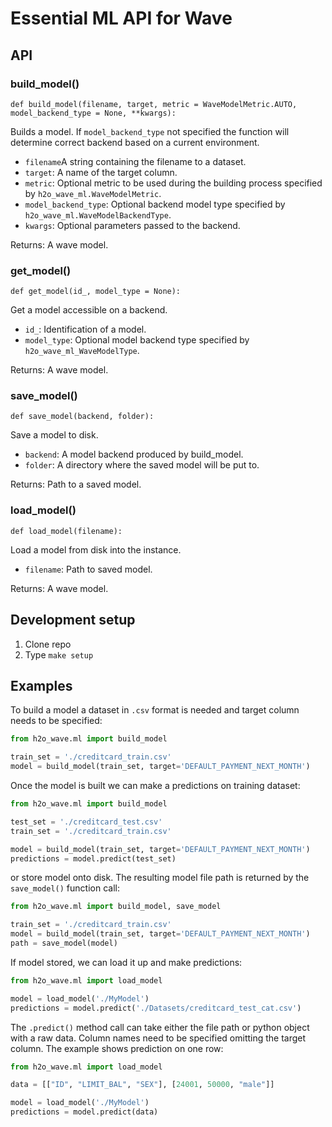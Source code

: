 # Essential ML API for Wave

## API

### build_model()

```python3
def build_model(filename, target, metric = WaveModelMetric.AUTO, model_backend_type = None, **kwargs):
```

Builds a model. If `model_backend_type` not specified the function will determine correct backend based on a current environment.

- `filename`A string containing the filename to a dataset.
- `target`: A name of the target column.
- `metric`: Optional metric to be used during the building process specified by `h2o_wave_ml.WaveModelMetric`.
- `model_backend_type`: Optional backend model type specified by `h2o_wave_ml.WaveModelBackendType`.
- `kwargs`: Optional parameters passed to the backend.

Returns:
  A wave model.

### get_model()

```python3
def get_model(id_, model_type = None):
```

Get a model accessible on a backend.


- `id_`: Identification of a model.
- `model_type`: Optional model backend type specified by `h2o_wave_ml_WaveModelType`.

Returns:
    A wave model.

### save_model()

```python3
def save_model(backend, folder):
```

Save a model to disk.

- `backend`: A model backend produced by build_model.
- `folder`: A directory where the saved model will be put to.

Returns:
    Path to a saved model.

### load_model()

```python3
def load_model(filename):
```

Load a model from disk into the instance.

- `filename`: Path to saved model.

Returns:
    A wave model.

## Development setup 

1. Clone repo
2. Type `make setup`

## Examples

To build a model a dataset in `.csv` format is needed and target column needs to be specified:

```python
from h2o_wave.ml import build_model

train_set = './creditcard_train.csv'
model = build_model(train_set, target='DEFAULT_PAYMENT_NEXT_MONTH')
```

Once the model is built we can make a predictions on training dataset:

```python
from h2o_wave.ml import build_model

test_set = './creditcard_test.csv'
train_set = './creditcard_train.csv'

model = build_model(train_set, target='DEFAULT_PAYMENT_NEXT_MONTH')
predictions = model.predict(test_set)
```

or store model onto disk. The resulting model file path is returned by the `save_model()` function call:

```python
from h2o_wave.ml import build_model, save_model

train_set = './creditcard_train.csv'
model = build_model(train_set, target='DEFAULT_PAYMENT_NEXT_MONTH')
path = save_model(model)
```

If model stored, we can load it up and make predictions:

```python
from h2o_wave.ml import load_model

model = load_model('./MyModel')
predictions = model.predict('./Datasets/creditcard_test_cat.csv')
```

The `.predict()` method call can take either the file path or python object with a raw data. Column names need to be specified omitting the target column. The example shows prediction on one row:

```python
from h2o_wave.ml import load_model

data = [["ID", "LIMIT_BAL", "SEX"], [24001, 50000, "male"]]

model = load_model('./MyModel')
predictions = model.predict(data)
```